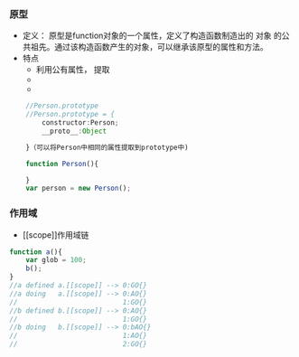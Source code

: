 
### 原型
* 定义： 原型是function对象的一个属性，定义了构造函数制造出的
对象 的公共祖先。通过该构造函数产生的对象，可以继承该原型的属性和方法。
* 特点
    * 利用公有属性， 提取
    * 
    * 
```js
    //Person.prototype 
    //Person.prototype = {
        constructor:Person;
        __proto__:Object

    }（可以将Person中相同的属性提取到prototype中)

    function Person(){

    }
    var person = new Person();

```
### 作用域
* [[scope]]作用域链
```js
function a(){
    var glob = 100;
    b();
}
//a defined a.[[scope]] --> 0:GO{}
//a doing   a.[[scope]] --> 0:AO{}
//                          1:GO{}
//b defined b.[[scope]] --> 0:AO{}
//                          1:GO{}
//b doing   b.[[scope]] --> 0:bAO{}
//                          1:AO{}
//                          2:GO{}  
```